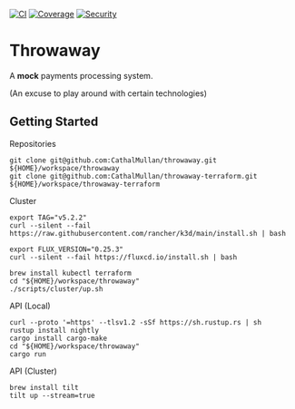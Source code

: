 [![CI](https://github.com/CathalMullan/throwaway/actions/workflows/ci.yml/badge.svg)](https://github.com/CathalMullan/throwaway/actions/workflows/ci.yml)
[![Coverage](https://github.com/CathalMullan/throwaway/actions/workflows/coverage.yml/badge.svg)](https://github.com/CathalMullan/throwaway/actions/workflows/coverage.yml)
[![Security](https://github.com/CathalMullan/throwaway/actions/workflows/security.yml/badge.svg)](https://github.com/CathalMullan/throwaway/actions/workflows/security.yml)

# Throwaway
A **mock** payments processing system.

(An excuse to play around with certain technologies)

## Getting Started

Repositories

```
git clone git@github.com:CathalMullan/throwaway.git ${HOME}/workspace/throwaway
git clone git@github.com:CathalMullan/throwaway-terraform.git ${HOME}/workspace/throwaway-terraform
```

Cluster

```
export TAG="v5.2.2"
curl --silent --fail https://raw.githubusercontent.com/rancher/k3d/main/install.sh | bash

export FLUX_VERSION="0.25.3"
curl --silent --fail https://fluxcd.io/install.sh | bash

brew install kubectl terraform
cd "${HOME}/workspace/throwaway"
./scripts/cluster/up.sh
```

API (Local)

```
curl --proto '=https' --tlsv1.2 -sSf https://sh.rustup.rs | sh
rustup install nightly
cargo install cargo-make
cd "${HOME}/workspace/throwaway"
cargo run
```

API (Cluster)

```
brew install tilt
tilt up --stream=true
```
